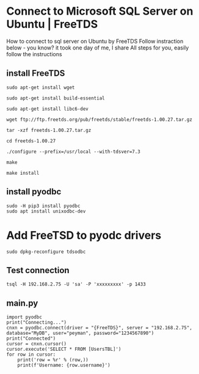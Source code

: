 # Connect to Microsoft SQL Server on Ubuntu | FreeTDS
How to connect to sql server on Ubuntu by FreeTDS
Follow instraction below - you know? it took one day of me, I share All steps for you, easily follow the instructions

## install FreeTDS

	sudo apt-get install wget

	sudo apt-get install build-essential

	sudo apt-get install libc6-dev

	wget ftp://ftp.freetds.org/pub/freetds/stable/freetds-1.00.27.tar.gz

	tar -xzf freetds-1.00.27.tar.gz

	cd freetds-1.00.27

	./configure --prefix=/usr/local --with-tdsver=7.3

	make

	make install

## install pyodbc
	sudo -H pip3 install pyodbc
	sudo apt install unixodbc-dev

# Add FreeTSD to pyodc drivers
	sudo dpkg-reconfigure tdsodbc

## Test connection

	tsql -H 192.168.2.75 -U 'sa' -P 'xxxxxxxxx' -p 1433

## main.py

	import pyodbc
	print("Connecting...")
	cnxn = pyodbc.connect(driver = "{FreeTDS}", server = "192.168.2.75", database="MyDB", user="peyman", password="1234567890")
	print("Connected")
	cursor = cnxn.cursor()
	cursor.execute('SELECT * FROM [UsersTBL]')
	for row in cursor:
	    print('row = %r' % (row,))
	    print(f'Username: {row.username}')
